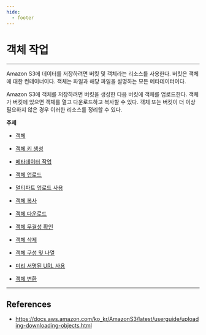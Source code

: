 ```yaml
---
hide:
  - footer
---
```


# 객체 작업

---

Amazon S3에 데이터를 저장하려면 버킷 및 객체라는 리소스를 사용한다. 버킷은 객체에 대한 컨테이너이다. 객체는 파일과 해당 파일을 설명하는 모든 메타데이터이다.

Amazon S3에 객체를 저장하려면 버킷을 생성한 다음 버킷에 객체를 업로드한다. 객체가 버킷에 있으면 객체를 열고 다운로드하고 복사할 수 있다. 객체 또는 버킷이 더 이상 필요하지 않은 경우 이러한 리소스를 정리할 수 있다.

**주제**

- [객체](https://docs.aws.amazon.com/ko_kr/AmazonS3/latest/userguide/UsingObjects.html)

- [객체 키 생성](https://docs.aws.amazon.com/ko_kr/AmazonS3/latest/userguide/object-keys.html)

- [메타데이터 작업](https://docs.aws.amazon.com/ko_kr/AmazonS3/latest/userguide/UsingMetadata.html)

- [객체 업로드](https://docs.aws.amazon.com/ko_kr/AmazonS3/latest/userguide/upload-objects.html)

- [멀티파트 업로드 사용](https://docs.aws.amazon.com/ko_kr/AmazonS3/latest/userguide/mpuoverview.html)

- [객체 복사](https://docs.aws.amazon.com/ko_kr/AmazonS3/latest/userguide/copy-object.html)

- [객체 다운로드](https://docs.aws.amazon.com/ko_kr/AmazonS3/latest/userguide/download-objects.html)

- [객체 무결성 확인](https://docs.aws.amazon.com/ko_kr/AmazonS3/latest/userguide/checking-object-integrity.html)

- [객체 삭제](https://docs.aws.amazon.com/ko_kr/AmazonS3/latest/userguide/DeletingObjects.html)

- [객체 구성 및 나열](https://docs.aws.amazon.com/ko_kr/AmazonS3/latest/userguide/organizing-objects.html)

- [미리 서명된 URL 사용](https://docs.aws.amazon.com/ko_kr/AmazonS3/latest/userguide/using-presigned-url.html)

- [객체 변환](https://docs.aws.amazon.com/ko_kr/AmazonS3/latest/userguide/transforming-objects.html)

---

## References

- <https://docs.aws.amazon.com/ko_kr/AmazonS3/latest/userguide/uploading-downloading-objects.html>
